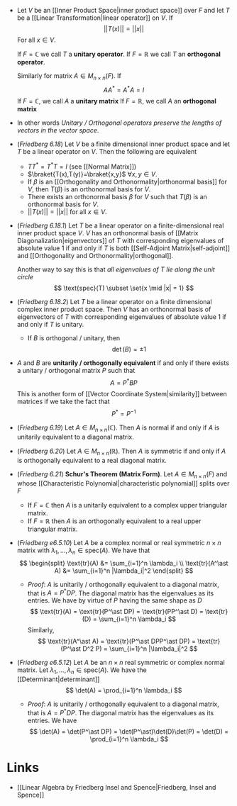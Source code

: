* Let $V$ be an [[Inner Product Space|inner product space]] over $F$ and let $T$ be a [[Linear Transformation|linear operator]] on $V$. If 
  $$
  ||T(x)|| = ||x||
  $$
  For all $x\in V$. 
  
  If $F=\mathbb{C}$ we call $T$ a **unitary operator**.
  If $F=\mathbb{R}$ we call $T$ an **orthogonal operator**.
  
  Similarly for matrix $A\in M_{n\times n}(F)$. If 
  $$
  AA^\ast =A^\ast A =I
  $$
  If $F=\mathbb{C}$, we call $A$ a **unitary matrix**
  If $F=\mathbb{R}$, we call $A$ an **orthogonal matrix** 

* In other words *Unitary / Orthogonal operators preserve the lengths of vectors in the vector space*.

* (*Friedberg 6.18*) Let $V$ be a finite dimensional inner product space and let $T$ be a linear operator on $V$. Then the following are equivalent
	* $TT^\ast=T^\ast T=I$ (see [[Normal Matrix]])
	* $\braket{T(x),T(y)}=\braket{x,y}$ $\forall x, y\in V$.
	* If $\beta$ is an [[Orthogonality and Orthonormality|orthonormal basis]] for $V$, then $T(\beta)$ is an orthonormal basis for $V$.
	* There exists an orthonormal basis $\beta$ for $V$ such that $T(\beta)$ is an orthonormal basis for $V$.
	* $||T(x)|| = ||x||$ for all $x\in V$.

* (*Friedberg 6.18.1*) Let $T$ be a linear operator on a finite-dimensional real inner product space $V$. $V$ has an orthonormal basis of [[Matrix Diagonalization|eigenvectors]] of $T$ with corresponding eigenvalues of absolute value $1$ if and only if $T$ is both [[Self-Adjoint Matrix|self-adjoint]] and [[Orthogonality and Orthonormality|orthogonal]]. 
  
  Another way to say this is that *all eigenvalues of $T$ lie along the unit circle* 
  $$
  \text{spec}(T) \subset \set{x \mid |x| = 1}
  $$


* (*Friedberg 6.18.2*) Let $T$ be a linear operator on a finite dimensional complex inner product space. Then $V$ has an orthonormal basis of eigenvectors of $T$ with corresponding eigenvalues of absolute value $1$ if and only if $T$ is unitary.
	* If $B$ is orthogonal / unitary, then 
	  $$
	  \det(B) =\pm 1
	  $$

* $A$ and $B$ are **unitarily / orthogonally equivalent** if and only if there exists a unitary / orthogonal matrix $P$ such that
  $$
  A = P^\ast BP
  $$
  This is another form of [[Vector Coordinate System|similarity]] between matrices if we take the fact that
  $$
  P^\ast = P^{-1}
  $$
* (*Friedberg 6.19*) Let $A\in M_{n\times n}(\mathbb{C})$. Then $A$ is normal if and only if $A$ is unitarily equivalent to a diagonal matrix.
* (*Friedberg 6.20*) Let $A\in M_{n\times n}(\mathbb{R})$. Then $A$ is symmetric if and only if $A$ is orthogonally equivalent to a real diagonal matrix. 

* (*Friedberg 6.21*) **Schur's Theorem (Matrix Form)**. Let $A\in M_{n\times n}(F)$ and whose [[Characteristic Polynomial|characteristic polynomial]] splits over $F$
	* If $F=\mathbb{C}$ then $A$ is a unitarily equivalent to a complex upper triangular matrix.
	* If $F=\mathbb{R}$ then $A$ is an orthogonally equivalent to a real upper triangular matrix.

* (*Friedberg e6.5.10*) Let $A$ be a complex normal or real symmetric $n\times n$ matrix with  $\lambda_1,\dots,\lambda_n\in \text{spec}(A)$. We have that
  $$
  \begin{split}
  \text{tr}(A) &= \sum_{i=1}^n \lambda_i \\
  \text{tr}(A^\ast A) &= \sum_{i=1}^n |\lambda_i|^2
  \end{split}
  $$
	* *Proof*: $A$ is unitarily / orthogonally equivalent to a diagonal matrix, that is $A=P^\ast D P$. The diagonal matrix has the eigenvalues as its entries. We have by virtue of $P$ having the same shape as $D$
	  $$
	  \text{tr}(A) = \text{tr}(P^\ast DP) = \text{tr}(PP^\ast D) = \text{tr}(D) = \sum_{i=1}^n \lambda_i
	  $$
	  Similarly, 
	  $$
	  \text{tr}(A^\ast A) = \text{tr}(P^\ast DPP^\ast DP) = \text{tr} (P^\ast D^2 P) = \sum_{i=1}^n |\lambda_i|^2 
	  $$
* (*Friedberg e6.5.12*) Let $A$ be an $n\times n$ real symmetric or complex normal matrix. Let $\lambda_1,\dots,\lambda_n \in \text{spec}(A)$. We have the [[Determinant|determinant]]
  $$
  \det(A) = \prod_{i=1}^n \lambda_i 
  $$
	* *Proof*: $A$ is unitarily / orthogonally equivalent to a diagonal matrix, that is $A=P^\ast D P$. The diagonal matrix has the eigenvalues as its entries. We have
	  $$
	  \det(A) = \det(P^\ast DP) = \det(P^\ast)\det(D)\det(P) = \det(D) = \prod_{i=1}^n \lambda_i
	  $$
# Links
* [[Linear Algebra by Friedberg Insel and Spence|Friedberg, Insel and Spence]]